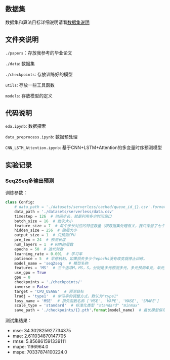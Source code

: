 ## 数据集

数据集和算法目标详细说明请看[数据集说明](data%2Fserverless%2FREADME.md)

## 文件夹说明

`./papers`：存放我参考的毕业论文

`./data`: 数据集

`./checkpoints`: 存放训练好的模型

`utils`: 存放一些工具函数

`models`: 存放模型的定义

## 代码说明

`eda.ipynb`: 数据探索

`data_preprocess.ipynb`: 数据预处理

`CNN_LSTM_Attention.ipynb`: 基于CNN+LSTM+Attention的多变量时序预测模型

## 实验记录
### Seq2Seq多输出预测

训练参数：
```python
class Config:
    # data_path = './datasets/serverless/cached/queue_id_{}.csv'.format(36)
    data_path = './datasets/serverless/data.csv'
    timestep = 126  # 时间步长，就是利用多少时间窗口
    batch_size = 16  # 批次大小
    feature_size = 7  # 每个步长对应的特征数量（跟数据集处理有关，我只保留了七个特征）
    hidden_size = 256  # 隐层大小
    output_size = 1  # 只预测CPU
    pre_len = 24  # 预测长度
    num_layers = 1  # RNN的层数
    epochs = 50  # 迭代轮数
    learning_rate = 0.001  # 学习率
    patience = 5  # 早停机制，如果损失多少个epochs没有改变就停止训练。
    model_name = 'seq2seq'  # 模型名称
    features = 'MS'  # 三个选项M，MS，S。分别是多元预测多元，多元预测单元，单元预测单元
    use_gpu = True
    gpu = 0
    checkpoints = './checkpoints/'
    inverse = False
    target = 'CPU_USAGE'  # 预测目标
    lradj = 'type1'  # 学习率的调整方式，默认为"type1"
    loss_name = 'MSE'  # 损失函数名称 ['MSE', 'MAPE', 'MASE', 'SMAPE']
    scale_type = 'standard'  # 标准化类型 "standard" "minmax"
    save_path = './checkpoints/{}.pth'.format(model_name)  # 最优模型保存路径
```

测试集结果：

- mse: 34.302825927734375
- mae: 2.611034870147705
- rmse: 5.856861591339111
- mape: 1196964.0
- mspe: 70337874100224.0